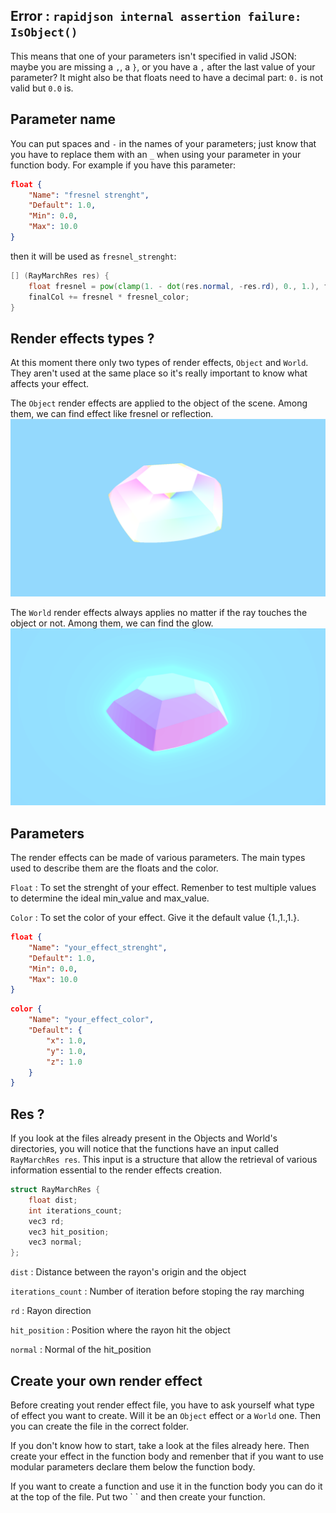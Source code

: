 ## Error : `rapidjson internal assertion failure: IsObject()`

This means that one of your parameters isn't specified in valid JSON: maybe you are missing a `,`, a `}`, or you have a `,` after the last value of your parameter? It might also be that floats need to have a decimal part: `0.` is not valid but `0.0` is.

## Parameter name

You can put spaces and `-` in the names of your parameters; just know that you have to replace them with an `_` when using your parameter in your function body. For example if you have this parameter:
```json
float {
    "Name": "fresnel strenght",
    "Default": 1.0,
    "Min": 0.0,
    "Max": 10.0
}
```

then it will be used as `fresnel_strenght`:
```glsl
[] (RayMarchRes res) {
    float fresnel = pow(clamp(1. - dot(res.normal, -res.rd), 0., 1.), fresnel_strength);
    finalCol += fresnel * fresnel_color;
}
```

## Render effects types ?

At this moment there only two types of render effects, `Object` and `World`. They aren't used at the same place so it's really important to know what affects your effect.

The `Object` render effects are applied to the object of the scene. Among them, we can find effect like fresnel or reflection.
![Objects render effects](./object.png)

The `World` render effects always applies no matter if the ray touches the object or not. Among them, we can find the glow.
![World render effects](./world.png)

## Parameters

The render effects can be made of various parameters. The main types used to describe them are the floats and the color.

`Float` : To set the strenght of your effect. Remenber to test multiple values to determine the ideal min_value and max_value.

`Color` : To set the color of your effect. Give it the default value {1.,1.,1.}.

```json
float {
    "Name": "your_effect_strenght",
    "Default": 1.0,
    "Min": 0.0,
    "Max": 10.0
}
```

```json
color {
    "Name": "your_effect_color",
    "Default": {
        "x": 1.0,
        "y": 1.0,
        "z": 1.0
    }
}
```

## Res ?

If you look at the files already present in the Objects and World's directories, you will notice that the functions have an input called `RayMarchRes res`. This input is a structure that allow the retrieval of various information essential to the render effects creation.

```c++
struct RayMarchRes {
    float dist;
    int iterations_count;
    vec3 rd;
    vec3 hit_position;
    vec3 normal;
};
```

`dist` : Distance between the rayon's origin and the object

`iterations_count` : Number of iteration before stoping the ray marching

`rd` : Rayon direction

`hit_position` : Position where the rayon hit the object

`normal` : Normal of the hit_position

## Create your own render effect

Before creating yout render effect file, you have to ask yourself what type of effect you want to create. Will it be an `Object` effect or a `World` one. Then you can create the file in the correct folder.

If you don't know how to start, take a look at the files already here. Then create your effect in the function body and remenber that if you want to use modular parameters declare them below the function body.

If you want to create a function and use it in the function body you can do it at the top of the file. Put two \` \` and then create your function.
